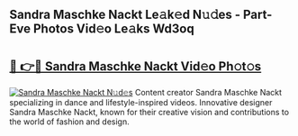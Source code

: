 ## Sandra Maschke Nackt Le𝚊k𝚎d N𝚞𝚍es - Part-Eve Photos Vid𝚎o Le𝚊ks Wd3oq

# <h2><a href="http://fb104qf.evod.top/?m=Sandra+Maschke+Nackt">🔗 👉🔴 Sandra Maschke Nackt Vid𝚎o Ph𝚘t𝚘s</a></h2>

[![Sandra Maschke Nackt N𝚞d𝚎s](https://i.imgur.com/8V9OHl7.gif)](http://fb104qf.evod.top/?m=Sandra+Maschke+Nackt)
Content creator Sandra Maschke Nackt specializing in dance and lifestyle-inspired videos. Innovative designer Sandra Maschke Nackt, known for their creative vision and contributions to the world of fashion and design. 
